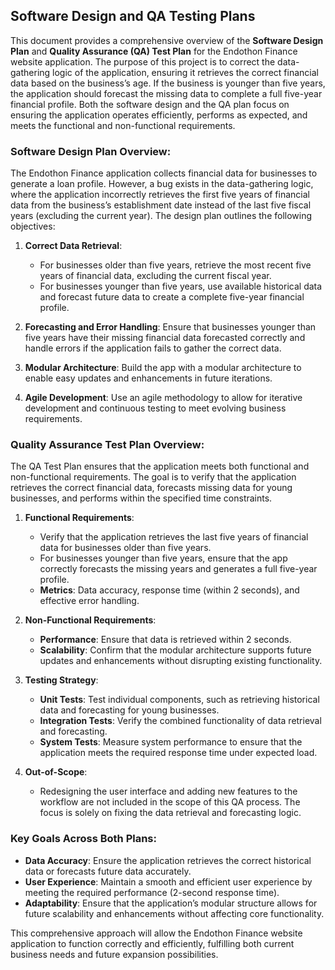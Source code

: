 ## Software Design and QA Testing Plans

This document provides a comprehensive overview of the **Software Design Plan** and **Quality Assurance (QA) Test Plan** for the Endothon Finance website application. The purpose of this project is to correct the data-gathering logic of the application, ensuring it retrieves the correct financial data based on the business’s age. If the business is younger than five years, the application should forecast the missing data to complete a full five-year financial profile. Both the software design and the QA plan focus on ensuring the application operates efficiently, performs as expected, and meets the functional and non-functional requirements.

### **Software Design Plan Overview:**
The Endothon Finance application collects financial data for businesses to generate a loan profile. However, a bug exists in the data-gathering logic, where the application incorrectly retrieves the first five years of financial data from the business’s establishment date instead of the last five fiscal years (excluding the current year). The design plan outlines the following objectives:

1. **Correct Data Retrieval**:
   - For businesses older than five years, retrieve the most recent five years of financial data, excluding the current fiscal year.
   - For businesses younger than five years, use available historical data and forecast future data to create a complete five-year financial profile.

2. **Forecasting and Error Handling**: Ensure that businesses younger than five years have their missing financial data forecasted correctly and handle errors if the application fails to gather the correct data.

3. **Modular Architecture**: Build the app with a modular architecture to enable easy updates and enhancements in future iterations.

4. **Agile Development**: Use an agile methodology to allow for iterative development and continuous testing to meet evolving business requirements.

### **Quality Assurance Test Plan Overview:**
The QA Test Plan ensures that the application meets both functional and non-functional requirements. The goal is to verify that the application retrieves the correct financial data, forecasts missing data for young businesses, and performs within the specified time constraints.

1. **Functional Requirements**:
   - Verify that the application retrieves the last five years of financial data for businesses older than five years.
   - For businesses younger than five years, ensure that the app correctly forecasts the missing years and generates a full five-year profile.
   - **Metrics**: Data accuracy, response time (within 2 seconds), and effective error handling.

2. **Non-Functional Requirements**:
   - **Performance**: Ensure that data is retrieved within 2 seconds.
   - **Scalability**: Confirm that the modular architecture supports future updates and enhancements without disrupting existing functionality.

3. **Testing Strategy**:
   - **Unit Tests**: Test individual components, such as retrieving historical data and forecasting for young businesses.
   - **Integration Tests**: Verify the combined functionality of data retrieval and forecasting.
   - **System Tests**: Measure system performance to ensure that the application meets the required response time under expected load.

4. **Out-of-Scope**:
   - Redesigning the user interface and adding new features to the workflow are not included in the scope of this QA process. The focus is solely on fixing the data retrieval and forecasting logic.

### **Key Goals Across Both Plans**:
- **Data Accuracy**: Ensure the application retrieves the correct historical data or forecasts future data accurately.
- **User Experience**: Maintain a smooth and efficient user experience by meeting the required performance (2-second response time).
- **Adaptability**: Ensure that the application’s modular structure allows for future scalability and enhancements without affecting core functionality.

This comprehensive approach will allow the Endothon Finance website application to function correctly and efficiently, fulfilling both current business needs and future expansion possibilities.

